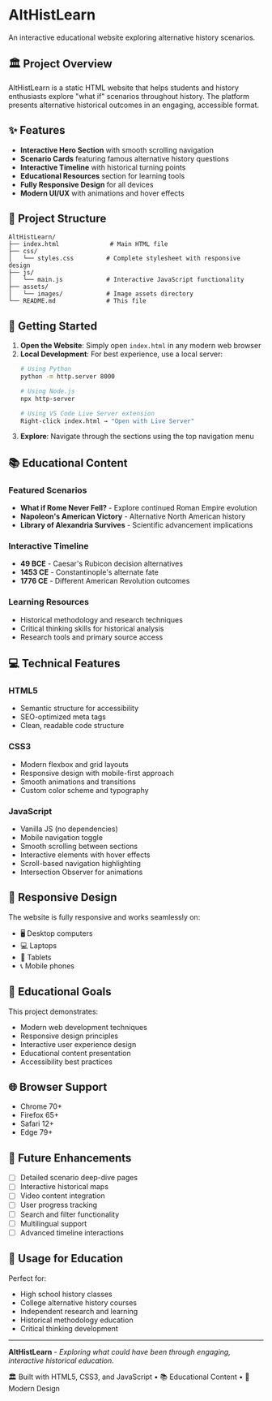 # AltHistLearn

An interactive educational website exploring alternative history scenarios.

## 🏛️ Project Overview

AltHistLearn is a static HTML website that helps students and history enthusiasts explore "what if" scenarios throughout history. The platform presents alternative historical outcomes in an engaging, accessible format.

## ✨ Features

- **Interactive Hero Section** with smooth scrolling navigation
- **Scenario Cards** featuring famous alternative history questions
- **Interactive Timeline** with historical turning points
- **Educational Resources** section for learning tools
- **Fully Responsive Design** for all devices
- **Modern UI/UX** with animations and hover effects

## 📁 Project Structure

```
AltHistLearn/
├── index.html              # Main HTML file
├── css/
│   └── styles.css         # Complete stylesheet with responsive design
├── js/
│   └── main.js            # Interactive JavaScript functionality
├── assets/
│   └── images/            # Image assets directory
└── README.md              # This file
```

## 🚀 Getting Started

1. **Open the Website**: Simply open `index.html` in any modern web browser
2. **Local Development**: For best experience, use a local server:
   ```bash
   # Using Python
   python -m http.server 8000
   
   # Using Node.js
   npx http-server
   
   # Using VS Code Live Server extension
   Right-click index.html → "Open with Live Server"
   ```
3. **Explore**: Navigate through the sections using the top navigation menu

## 📚 Educational Content

### Featured Scenarios
- **What if Rome Never Fell?** - Explore continued Roman Empire evolution
- **Napoleon's American Victory** - Alternative North American history
- **Library of Alexandria Survives** - Scientific advancement implications

### Interactive Timeline
- **49 BCE** - Caesar's Rubicon decision alternatives
- **1453 CE** - Constantinople's alternate fate
- **1776 CE** - Different American Revolution outcomes

### Learning Resources
- Historical methodology and research techniques
- Critical thinking skills for historical analysis
- Research tools and primary source access

## 💻 Technical Features

### HTML5
- Semantic structure for accessibility
- SEO-optimized meta tags
- Clean, readable code structure

### CSS3
- Modern flexbox and grid layouts
- Responsive design with mobile-first approach
- Smooth animations and transitions
- Custom color scheme and typography

### JavaScript
- Vanilla JS (no dependencies)
- Mobile navigation toggle
- Smooth scrolling between sections
- Interactive elements with hover effects
- Scroll-based navigation highlighting
- Intersection Observer for animations

## 📱 Responsive Design

The website is fully responsive and works seamlessly on:
- 🖥️ Desktop computers
- 💻 Laptops
- 📱 Tablets
- 📞 Mobile phones

## 🎯 Educational Goals

This project demonstrates:
- Modern web development techniques
- Responsive design principles
- Interactive user experience design
- Educational content presentation
- Accessibility best practices

## 🌐 Browser Support

- Chrome 70+
- Firefox 65+
- Safari 12+
- Edge 79+

## 🔮 Future Enhancements

- [ ] Detailed scenario deep-dive pages
- [ ] Interactive historical maps
- [ ] Video content integration
- [ ] User progress tracking
- [ ] Search and filter functionality
- [ ] Multilingual support
- [ ] Advanced timeline interactions

## 📖 Usage for Education

Perfect for:
- High school history classes
- College alternative history courses
- Independent research and learning
- Historical methodology education
- Critical thinking development

---

**AltHistLearn** - *Exploring what could have been through engaging, interactive historical education.*

🏛️ Built with HTML5, CSS3, and JavaScript • 📚 Educational Content • 🎨 Modern Design